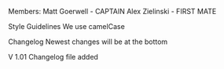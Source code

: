 Members:
Matt Goerwell - CAPTAIN
Alex Zielinski - FIRST MATE

Style Guidelines
We use camelCase

Changelog
Newest changes will be at the bottom

V 1.01
Changelog file added
